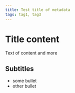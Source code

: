 ```yaml
---
title: Test title of metadata
tags: tag1, tag3
---
```


# Title content

Text of content and more

## Subtitles

- some bullet
- other bullet
